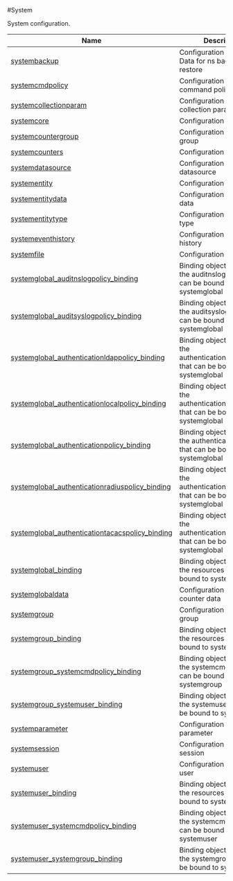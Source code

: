 #System

System configuration.


<table><thead><tr><th>Name</th><th>Description</th></tr></thead><tbody><tr><td><a href="../../../configuration/system/systembackup/systembackup">systembackup</a></td><td>Configuration for Backup Data for ns backup and restore</td><tr><tr><td><a href="../../../configuration/system/systemcmdpolicy/systemcmdpolicy">systemcmdpolicy</a></td><td>Configuration for command policy</td><tr><tr><td><a href="../../../configuration/system/systemcollectionparam/systemcollectionparam">systemcollectionparam</a></td><td>Configuration for collection parameter</td><tr><tr><td><a href="../../../configuration/system/systemcore/systemcore">systemcore</a></td><td>Configuration for core</td><tr><tr><td><a href="../../../configuration/system/systemcountergroup/systemcountergroup">systemcountergroup</a></td><td>Configuration for counter group</td><tr><tr><td><a href="../../../configuration/system/systemcounters/systemcounters">systemcounters</a></td><td>Configuration for counters</td><tr><tr><td><a href="../../../configuration/system/systemdatasource/systemdatasource">systemdatasource</a></td><td>Configuration for historical datasource</td><tr><tr><td><a href="../../../configuration/system/systementity/systementity">systementity</a></td><td>Configuration for entity</td><tr><tr><td><a href="../../../configuration/system/systementitydata/systementitydata">systementitydata</a></td><td>Configuration for entity data</td><tr><tr><td><a href="../../../configuration/system/systementitytype/systementitytype">systementitytype</a></td><td>Configuration for entity type</td><tr><tr><td><a href="../../../configuration/system/systemeventhistory/systemeventhistory">systemeventhistory</a></td><td>Configuration for event history</td><tr><tr><td><a href="../../../configuration/system/systemfile/systemfile">systemfile</a></td><td>Configuration for file</td><tr><tr><td><a href="../../../configuration/system/systemglobal_auditnslogpolicy_binding/systemglobal_auditnslogpolicy_binding">systemglobal_auditnslogpolicy_binding</a></td><td>Binding object showing the auditnslogpolicy that can be bound to systemglobal</td><tr><tr><td><a href="../../../configuration/system/systemglobal_auditsyslogpolicy_binding/systemglobal_auditsyslogpolicy_binding">systemglobal_auditsyslogpolicy_binding</a></td><td>Binding object showing the auditsyslogpolicy that can be bound to systemglobal</td><tr><tr><td><a href="../../../configuration/system/systemglobal_authenticationldappolicy_binding/systemglobal_authenticationldappolicy_binding">systemglobal_authenticationldappolicy_binding</a></td><td>Binding object showing the authenticationldappolicy that can be bound to systemglobal</td><tr><tr><td><a href="../../../configuration/system/systemglobal_authenticationlocalpolicy_binding/systemglobal_authenticationlocalpolicy_binding">systemglobal_authenticationlocalpolicy_binding</a></td><td>Binding object showing the authenticationlocalpolicy that can be bound to systemglobal</td><tr><tr><td><a href="../../../configuration/system/systemglobal_authenticationpolicy_binding/systemglobal_authenticationpolicy_binding">systemglobal_authenticationpolicy_binding</a></td><td>Binding object showing the authenticationpolicy that can be bound to systemglobal</td><tr><tr><td><a href="../../../configuration/system/systemglobal_authenticationradiuspolicy_binding/systemglobal_authenticationradiuspolicy_binding">systemglobal_authenticationradiuspolicy_binding</a></td><td>Binding object showing the authenticationradiuspolicy that can be bound to systemglobal</td><tr><tr><td><a href="../../../configuration/system/systemglobal_authenticationtacacspolicy_binding/systemglobal_authenticationtacacspolicy_binding">systemglobal_authenticationtacacspolicy_binding</a></td><td>Binding object showing the authenticationtacacspolicy that can be bound to systemglobal</td><tr><tr><td><a href="../../../configuration/system/systemglobal_binding/systemglobal_binding">systemglobal_binding</a></td><td>Binding object showing the resources that can be bound to systemglobal</td><tr><tr><td><a href="../../../configuration/system/systemglobaldata/systemglobaldata">systemglobaldata</a></td><td>Configuration for global counter data</td><tr><tr><td><a href="../../../configuration/system/systemgroup/systemgroup">systemgroup</a></td><td>Configuration for system group</td><tr><tr><td><a href="../../../configuration/system/systemgroup_binding/systemgroup_binding">systemgroup_binding</a></td><td>Binding object showing the resources that can be bound to systemgroup</td><tr><tr><td><a href="../../../configuration/system/systemgroup_systemcmdpolicy_binding/systemgroup_systemcmdpolicy_binding">systemgroup_systemcmdpolicy_binding</a></td><td>Binding object showing the systemcmdpolicy that can be bound to systemgroup</td><tr><tr><td><a href="../../../configuration/system/systemgroup_systemuser_binding/systemgroup_systemuser_binding">systemgroup_systemuser_binding</a></td><td>Binding object showing the systemuser that can be bound to systemgroup</td><tr><tr><td><a href="../../../configuration/system/systemparameter/systemparameter">systemparameter</a></td><td>Configuration for system parameter</td><tr><tr><td><a href="../../../configuration/system/systemsession/systemsession">systemsession</a></td><td>Configuration for system session</td><tr><tr><td><a href="../../../configuration/system/systemuser/systemuser">systemuser</a></td><td>Configuration for system user</td><tr><tr><td><a href="../../../configuration/system/systemuser_binding/systemuser_binding">systemuser_binding</a></td><td>Binding object showing the resources that can be bound to systemuser</td><tr><tr><td><a href="../../../configuration/system/systemuser_systemcmdpolicy_binding/systemuser_systemcmdpolicy_binding">systemuser_systemcmdpolicy_binding</a></td><td>Binding object showing the systemcmdpolicy that can be bound to systemuser</td><tr><tr><td><a href="../../../configuration/system/systemuser_systemgroup_binding/systemuser_systemgroup_binding">systemuser_systemgroup_binding</a></td><td>Binding object showing the systemgroup that can be bound to systemuser</td><tr></tbody></table>
